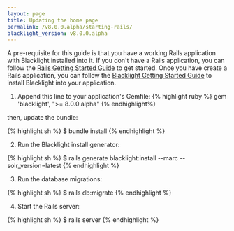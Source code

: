 ```yaml
---
layout: page
title: Updating the home page
permalink: /v8.0.0.alpha/starting-rails/
blacklight_version: v8.0.0.alpha
---
```


A pre-requisite for this guide is that you have a working Rails application with Blacklight installed into it. If you don't have a Rails application, you can follow the [Rails Getting Started Guide](https://guides.rubyonrails.org/getting_started.html) to get started. Once you have create a Rails application, you can follow the [Blacklight Getting Started Guide](https://github.com/projectblacklight/blacklight/wiki/Quickstart) to install Blacklight into your application.

1. Append this line to your application's Gemfile:
{% highlight ruby %}
gem 'blacklight', ">= 8.0.0.alpha"
{% endhighlight%}

then, update the bundle:

{% highlight sh %}
$ bundle install
{% endhighlight %}

2. Run the Blacklight install generator:

{% highlight sh %}
$ rails generate blacklight:install --marc --solr_version=latest
{% endhighlight %}

3. Run the database migrations:

{% highlight sh %}
$ rails db:migrate
{% endhighlight %}

4. Start the Rails server:

{% highlight sh %}
$ rails server
{% endhighlight %}
